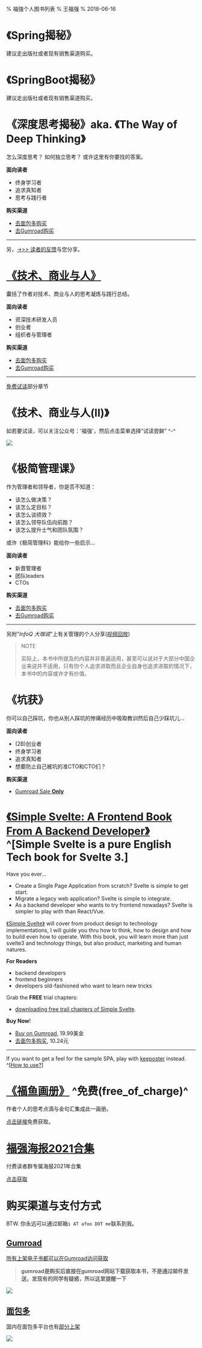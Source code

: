 %  福強个人图书列表
% 王福强
% 2018-06-16

# 《Spring揭秘》

建议走出版社或者现有销售渠道购买。

# 《SpringBoot揭秘》

建议走出版社或者现有销售渠道购买。

# 《深度思考揭秘》aka. 《The Way of Deep Thinking》 

怎么深度思考？ 如何独立思考？ 或许这里有你要找的答案。

**面向读者**

- 终身学习者
- 追求真知者
- 思考与践行者

**购买渠道**

- [去面包多购买](https://mianbaoduo.com/o/fgg)
- [去Gumroad购买](https://gumroad.com/l/BRmvgb)

---

另，[->>> 读者的反馈](book-readers-praise.html)与您分享。

# [《技术、商业与人》](https://afoo.me/afpay/?id=tbh)

囊括了作者对技术、商业与人的思考凝炼与践行总结。

**面向读者**

- 资深技术研发人员
- 创业者
- 组织者与管理者

**购买渠道**

<!-- - [直接购买](https://afoo.me/afpay/?id=tbh) -->
- [去面包多购买](https://mianbaoduo.com/o/fgg)
- [去Gumroad购买](https://gum.co/uLPkW)


---

[免费试读](books/技术_商业与人-免费试读.pdf)部分章节


# 《技术、商业与人(II)》

如若要试读，可以关注公众号：'福强'，然后点击菜单选择“试读尝鲜” ^-^

![](images/qrcode_for_gh_4fe672b2e860_430.jpg)


# 《极简管理课》

作为管理者和领导者，你是否不知道：

- 该怎么做决策？
- 该怎么定目标？
- 该怎么谈绩效？
- 该怎么领导队伍向前跑？
- 该怎么提升士气和团队氛围？

或许《极简管理科》能给你一些启示...

**面向读者**

- 新晋管理者
- 团队leaders
- CTOs

**购买渠道**

- [去面包多购买](https://mianbaoduo.com/o/bread/YZ2WlZdq)
- [去Gumroad购买](https://gum.co/fANOaE)

---

另附"*InfoQ 大咖说*"上有关管理的个人分享([视频回放](https://youtu.be/tIPwf7KKinc))

> NOTE
> 
> 实际上，本书中所提及的内容并非普遍适用，甚至可以说对于大部分中国企业来说并不适用，只有你个人追求进取而且企业自身也追求进取的情况下，本书中的内容或许才有价值。
> 
<!-- [![](images/mgt_talk_cover.jpg)](https://youtu.be/tIPwf7KKinc) -->

# 《坑获》

你可以自己踩坑，你也从别人踩坑的惨痛经历中吸取教训然后自己少踩坑儿...


**面向读者**

- (2B)创业者
- 终身学习者
- 追求真知者
- 想要防止自己被坑的准CTO和CTO们？

**购买渠道**

- [Gumroad Sale **Only**](https://wfq.gumroad.com/l/kenghuo)


# [《Simple Svelte: A Frontend Book From A Backend Developer》](https://wfq.gumroad.com/l/simple_svelte) ^[Simple Svelte is a pure English Tech book for Svelte 3.]

Have you ever...

- Create a Single Page Application from scratch?  Svelte is simple to get start.
- Migrate a legacy web application? Svelte is simple to integrate.
- As a backend developer who wants to try frontend nowadays? Svelte is simpler to play with than React/Vue.

[《Simple Svelte》](https://wfq.gumroad.com/l/simple_svelte) will cover from product design to technology implementations, I will guide you thru how to think, how to design and how to build even how to operate. With this book, you will learn more than just svelte3 and technology things, but also product, marketing and human natures.

**For Readers**

- backend developers
- frontend beginners
- developers old-fashioned who want to learn new tricks

Grab the **FREE** trial chapters: 

- [downloading free trail chapters of Simple Svelte](https://afoo.me/books/SimpleSvelte_Trial_Edition.pdf).

**Buy Now**!

- [Buy on Gumroad](https://wfq.gumroad.com/l/simple_svelte), 19.99美金
- [去面包多购买](https://mianbaoduo.com/o/bread/YpeTkp1s), 10.24元

---

If you want to get a feel for the sample SPA, play with [keeposter](https://poster.keevol.cn/) instead. ^[[How to use?](https://www.bilibili.com/video/BV1pg411F7jQ?share_source=copy_web)]



# [《福鱼画册》](https://wfq.gumroad.com/l/wKzbp) ^免费(free_of_charge)^

作者个人的思考点滴与金句汇集成此一画册。

[点击链接](https://wfq.gumroad.com/l/wKzbp)免费获取。

# [福强海报2021合集](https://wfq.gumroad.com/l/fqhb2021) 

付费读者群专属海报2021年合集

[点击获取](https://wfq.gumroad.com/l/fqhb2021)




# 购买渠道与支付方式

BTW. 你永远可以通过邮箱`i AT afoo DOT me`联系到我。

## [Gumroad](https://wfq.gumroad.com/)

[所有上架电子书都可以在Gumroad访问获取](https://wfq.gumroad.com/l) 

> **gumroad是购买后直接在gumroad网站下载获取本书，不是通过邮件发送，发现有的同学有疑惑，所以这里提醒一下**

![](images/books_list_on_gumroad.jpg)

## [面包多](https://mianbaoduo.com/o/fgg)

国内在面包多平台也有[部分上架](https://mianbaoduo.com/o/fgg)

![](images/mianbaoduo_list.png)






